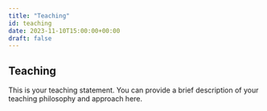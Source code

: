```yaml
---
title: "Teaching"
id: teaching
date: 2023-11-10T15:00:00+00:00
draft: false
---
```


## Teaching

This is your teaching statement. You can provide a brief description of your teaching philosophy and approach here.

